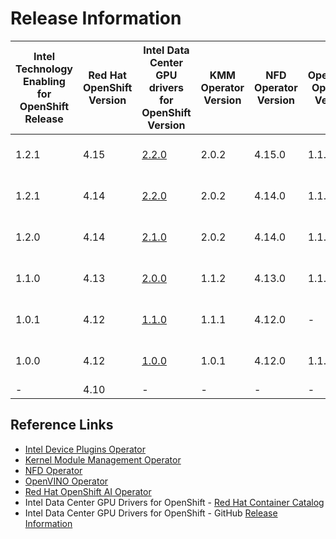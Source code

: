 # Release Information
| Intel Technology Enabling for OpenShift Release | Red Hat OpenShift Version | Intel Data Center GPU drivers for OpenShift Version | KMM Operator Version | NFD Operator Version | OpenVINO Operator Version | RedHat OpenShift AI Operator Version | Intel Device Plugins Operator Version | Intel SGX | Intel QAT | Intel Data Center GPU Flex Series | Intel Data Center GPU Max Series | Notes |
|---|---|---|---|---|---|---|---|---|---|---|---|---|
| 1.2.1 | 4.15 | [2.2.0](https://github.com/intel/intel-data-center-gpu-driver-for-openshift/releases/tag/v2.2.0) | 2.0.2 | 4.15.0 | 1.1.0 | 2.8.0 | 0.28.0 | yes | yes | Yes | Yes (Dev Preview) | 4.15.6 and above |
| 1.2.1 | 4.14 | [2.2.0](https://github.com/intel/intel-data-center-gpu-driver-for-openshift/releases/tag/v2.2.0) | 2.0.2 | 4.14.0 | 1.1.0 | 2.8.0 | 0.28.0 | yes | yes | Yes | Yes (Dev Preview) | 4.14.11 and above |
| 1.2.0 | 4.14 | [2.1.0](https://github.com/intel/intel-data-center-gpu-driver-for-openshift/releases/tag/v2.1.0) | 2.0.2 | 4.14.0 | 1.1.0 | 2.6.0 | 0.28.0 | yes | yes | Yes | No | 4.14.11 and above |
| 1.1.0 | 4.13 | [2.0.0](https://github.com/intel/intel-data-center-gpu-driver-for-openshift/releases/tag/v2.0.0) | 1.1.2 | 4.13.0 | 1.1.0 | 2.4.0 | 0.28.0 | yes | Yes | Yes | No | 4.13.10 and above |
| 1.0.1 | 4.12 | [1.1.0](https://github.com/intel/intel-data-center-gpu-driver-for-openshift/releases/tag/v1.1.0) | 1.1.1 | 4.12.0 | - | - | 0.26.2 | yes | yes | Yes | No | 4.12.26 and above |
| 1.0.0 | 4.12 | [1.0.0](https://github.com/intel/intel-data-center-gpu-driver-for-openshift/releases/tag/v1.0.0) | 1.0.1 | 4.12.0 | 1.1.0 | 1.28.1 | 0.26.1 | Yes | No | Yes | No | 4.12.6 and above |
| - | 4.10 | - | - | - | - | - | 0.24.0 | Yes | No | No | No | - |

## Reference Links
- [Intel Device Plugins Operator](https://catalog.redhat.com/software/container-stacks/detail/61e9f2d7b9cdd99018fc5736)
- [Kernel Module Management Operator](https://catalog.redhat.com/software/container-stacks/detail/6524b0876df0b7666fb33cfa)
- [NFD Operator]()
- [OpenVINO Operator](https://catalog.redhat.com/software/container-stacks/detail/60649a56209af65d24b7ca9e)
- [Red Hat OpenShift AI Operator](https://catalog.redhat.com/software/container-stacks/detail/63b85b573112fe5a95ee9a3a)
- Intel Data Center GPU Drivers for OpenShift - [Red Hat Container Catalog](https://catalog.redhat.com/software/containers/intel/intel-data-center-gpu-driver-container/6495ee55c8b2461e35fb8264)
- Intel Data Center GPU Drivers for OpenShift - GitHub [Release Information](https://github.com/intel/intel-data-center-gpu-driver-for-openshift/blob/main/release/README.md#release-information)